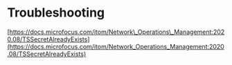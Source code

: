 # Troubleshooting

[https://docs.microfocus.com/itom/Network\_Operations\_Management:2020.08/TSSecretAlreadyExists](https://docs.microfocus.com/itom/Network_Operations_Management:2020.08/TSSecretAlreadyExists)

